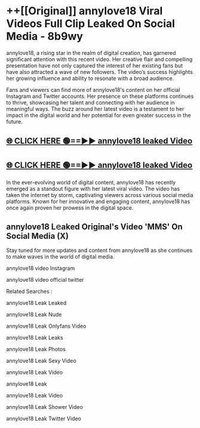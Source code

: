 # ++[[Original]] annylove18 Viral Videos Full Clip Leaked On Social Media - 8b9wy<br>

annylove18, a rising star in the realm of digital creation, has garnered significant attention with this recent video. Her creative flair and compelling presentation have not only captured the interest of her existing fans but have also attracted a wave of new followers. The video’s success highlights her growing influence and ability to resonate with a broad audience.

Fans and viewers can find more of annylove18's content on her official Instagram and Twitter accounts. Her presence on these platforms continues to thrive, showcasing her talent and connecting with her audience in meaningful ways. The buzz around her latest video is a testament to her impact in the digital world and her potential for even greater success in the future.


## [🌐 CLICK HERE 🟢==►► annylove18 leaked Video ](https://onlyclips.site?title=annylove18&ref=git)

## [🌐 CLICK HERE 🟢==►► annylove18 leaked Video ](https://onlyclips.site?title=annylove18&ref=git)


In the ever-evolving world of digital content, annylove18 has recently emerged as a standout figure with her latest viral video. The video has taken the internet by storm, captivating viewers across various social media platforms. Known for her innovative and engaging content, annylove18 has once again proven her prowess in the digital space.



## annylove18 L𝚎aked Original's Video 'MMS' On Social Media (X)


Stay tuned for more updates and content from annylove18 as she continues to make waves in the world of digital media.

annylove18 video Instagram

annylove18 video official twitter


Related Searches :

annylove18 Leak Leaked

annylove18 Leak Nude

annylove18 Leak Onlyfans Video

annylove18 Leak Leaks

annylove18 Leak Photos

annylove18 Leak Sexy Video

annylove18 Leak Video

annylove18 Leak

annylove18 Leak Video

annylove18 Leak Shower Video

annylove18 Leak Twitter Video

